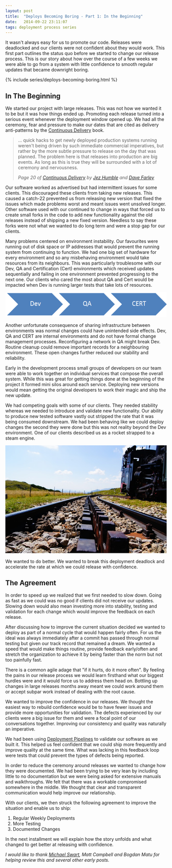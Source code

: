 ```yaml
---
layout: post
title:  "Deploys Becoming Boring - Part 1: In the Beginning"
date:   2014-09-22 23:11:07
tags: deployment process series
---
```


It wasn't always easy for us to promote our code. Releases were deadlocked and
our clients were not confident about they would work. This first part outlines
the status quo before we started to change our release process. This is our story
about how over the course of a few weeks we were able to go from a system with
little confidence to smooth regular updates that became downright boring.

{% include series/deploys-becoming-boring.html %}

In The Beginning
---------------------------------------

We started our project with large releases. This was not how we wanted it
to be but it was how things ended up. Promoting each release turned into a
serious event whenever the deployment window opened up. We had all the
ceremony, fear and pressure to make our dates that are cited as delivery
anti-patterns by the [Continuous Delivery][cd] book.

> ... quick hacks to get newly deployed production systems running
> weren't being driven by such immediate commercial imperatives, but rather by
> the more subtle pressure to release on the day that was planned. The problem
> here is that releases into production are big events. As long as this is true
> they will be surrounded with a lot of ceremony and nervousness.
>
> <cite>Page 20 of [Continuous Delivery][cd]
> by [Jez Humble][jez] and [Dave Farley][dave]
> </cite>

Our software worked as advertised but had intermittent issues for some clients.
This discouraged these clients from taking new
releases. This caused a catch-22 prevented us from releasing new version that
fixed the issues which made problems worst and meant issues went unsolved
longer. Other software used with our continued to change in ways that forced us
to create small forks in the code to add new functionality against the old
releases instead of
shipping a new fixed version. Needless to say these forks were not what we
wanted to do long term and were a stop gap for our clients.

Many problems centered on environment instability. Our favourites
were running out of disk space or IP addresses that would prevent the running
system from continuing to function. We had one big set of hardware for every environment
and so any misbehaving environment would take resources from its neighbours. This was
particularly troublesome with our Dev, QA and Certification (Cert) environments which received
updates sequentially and failing in one environment prevented progressing to
the next one. Our clients who cared the most about QA and Cert would be
impacted when Dev is running larger tests that take lots of resources.

<p class="center-image">
	<img
		title="All the ducks in a row"
		alt="Our three main ecosystems, Dev to QA to CERT"
		src="/images/posts/Ecosystems.png" />
</p>

Another unfortunate consequence of sharing infrastructure between environments
was normal changes could have unintended side effects. Dev, QA and CERT are
internal environments and do not have formal change management processes.
Reconfiguring a network in QA might break Dev. Routine cleanup could remove
important records for a neighbouring environment. These open changes further
reduced our stability and reliability.

Early in the development process small groups of developers on our team were
able to work together on individual services that compose the overall system.
While this was great for getting things done at the beginning of the project it
formed mini silos around each service. Deploying new versions would mean
getting the original developers to work their magic and ship the new update.

We had competing goals with some of our clients. They needed stability
whereas we needed to introduce and validate new functionality. Our ability to
produce new tested software vastly out stripped the rate that it was being
consumed downstream. We had been behaving like we could deploy changes the
second they were done but this was not reality beyond the Dev environment.
One of our clients described us as a rocket strapped to a steam engine.

<p class="center-image">
	<a href="http://pixabay.com/en/rack-railway-locomotive-tracks-174363/">
		<img
			title="Full Speed Ahead! Courtesy of Pixabay"
			alt="An open rail track going off into the distances beside an old steam engine"
			src="/images/posts/rack-railway-174363_640.jpg" />
	</a>
</p>

We wanted to do better. We wanted to break this deployment deadlock and
accelerate the rate at which we could release with confidence.

The Agreement
---------------------------------------

In order to speed up we realized that we first needed to slow down. Going as
fast as we could was no good if clients did not receive our updates. Slowing down
would also mean investing more into stability, testing and validation for each
change which would improve the feedback on each release.

After discussing how to improve the current situation decided we wanted to
deploy as part of a normal cycle that would happen fairly often. For us the
ideal was always immediately after a commit has passed through normal testing but
given our track record that remained a dream. We wanted a speed that would
make things routine, provide feedback early/often and stretch the organization
to achieve it by being faster than the norm but not too painfully fast.

There is a common agile adage that "if it hurts, do it more often". By
feeling the pains in our release process we would learn firsthand what our
biggest hurdles were and it would force us to address them head on. Bottling
up changes in large releases months away meant we could work around them or
accept subpar work instead of dealing with the root cause.

We wanted to improve the confidence in our releases. We thought the easiest way
to rebuild confidence would be to have fewer issues and provide more
opportunities for validation. The defects experienced by our clients were a big
issue for them and were a focal point of our conversations together. Improving
our consistency and quality was naturally an imperative.

We had been using [Deployment Pipelines][pipeline] to validate our software as we
built it. This helped us feel confident that we could ship more frequently and
improve quality at the same time. What was lacking in this feedback loop were
tests that could prevent the types of defects being reported.

In order to reduce the ceremony around releases we wanted to change how they
were documented. We had been trying to be very lean by including little to no
documentation but we were being asked for extensive manuals and walkthroughs.
We felt that there was a workable compromised somewhere in the middle. We
thought that clear and transparent communication would help improve our
relationship.

With our clients, we then struck the following agreement to improve the
situation and enable us to ship:

1. Regular Weekly Deployments
1. More Testing
1. Documented Changes

In the next installment we will explain how the story unfolds and what changed
to get better at releasing with confidence.

*I would like to thank [Michael Swart][swart], Matt Campbell and Bogdan Matu
for helping review this and several other early posts.*

[jez]:      https://twitter.com/jezhumble
[dave]:     https://twitter.com/davefarley77
[cd]:       http://www.amazon.com/dp/B003YMNVC0/
[pipeline]: http://martinfowler.com/bliki/DeploymentPipeline.html
[swart]:    http://michaeljswart.com
